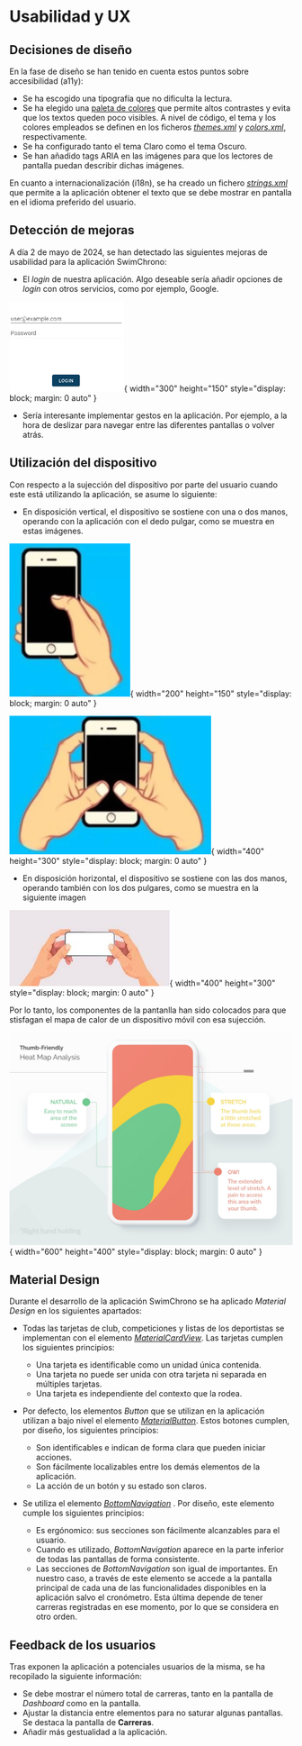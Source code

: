 # Usabilidad y UX

## Decisiones de diseño

En la fase de diseño se han tenido en cuenta estos puntos sobre accesibilidad (a11y):

- Se ha escogido una tipografía que no dificulta la lectura.
- Se ha elegido una [paleta de colores](#hoja-de-estilos) que permite altos contrastes y evita que los textos queden poco visibles. A nivel de código, el tema y los colores empleados se definen en los ficheros [_themes.xml_](https://github.com/dfr99/SwimChrono/blob/main/app/SwimChrono/app/src/main/res/values/themes.xml) y [_colors.xml_](https://github.com/dfr99/SwimChrono/blob/main/app/SwimChrono/app/src/main/res/values/colors.xml), respectivamente. 
- Se ha configurado tanto el tema Claro como el tema Oscuro.
- Se han añadido tags ARIA en las imágenes para que los lectores de pantalla puedan describir dichas imágenes.

En cuanto a internacionalización (i18n), se ha creado un fichero [_strings.xml_](https://github.com/dfr99/SwimChrono/blob/main/app/SwimChrono/app/src/main/res/values/strings.xml) que permite a la aplicación obtener el texto que se debe mostrar en pantalla en el idioma preferido del usuario.

## Detección de mejoras

A día 2 de mayo de 2024, se han detectado las siguientes mejoras de usabilidad para la aplicación SwimChrono:

- El _login_ de nuestra aplicación. Algo deseable sería añadir opciones de _login_ con otros servicios, como por ejemplo, Google.

![Login de la aplicación](./images/login.png){ width="300" height="150" style="display: block; margin: 0 auto" }

- Sería interesante implementar gestos en la aplicación. Por ejemplo, a la hora de deslizar para navegar entre las diferentes pantallas o volver atrás.

## Utilización del dispositivo

Con respecto a la sujección del dispositivo por parte del usuario cuando este está utilizando la aplicación, se asume lo siguiente:

- En disposición vertical, el dispositivo se sostiene con una o dos manos, operando con la aplicación con el dedo pulgar, como se muestra en estas imágenes.

![Sujección móvil vertical 1](./images/disposiciones/vertical_1.png){ width="200" height="150" style="display: block; margin: 0 auto" } 

![Sujección móvil vertical 2](./images/disposiciones/vertical_2.png){ width="400" height="300" style="display: block; margin: 0 auto" }

- En disposición horizontal, el dispositivo se sostiene con las dos manos, operando también con los dos pulgares, como se muestra en la siguiente imagen

![Sujección móvil horizontal 1](./images/disposiciones/horizontal_1.png){ width="400" height="300" style="display: block; margin: 0 auto" }

Por lo tanto, los componentes de la pantanlla han sido colocados para que stisfagan el mapa de calor de un dispositivo móvil con esa sujección.

![Mapa de calor para un dispostivo móvil en orientación vertical sujetado con una mano y manejado con el dedo pulgar](./images/heat_map.jpeg){ width="600" height="400" style="display: block; margin: 0 auto" }

## Material Design

Durante el desarrollo de la aplicación SwimChrono se ha aplicado _Material Design_ en los siguientes apartados:

- Todas las tarjetas de club, competiciones y listas de los deportistas se implementan con el elemento [_MaterialCardView_](https://m2.material.io/components/cards). Las tarjetas cumplen los siguientes principios:
	- Una tarjeta es identificable como un unidad única contenida.
	- Una tarjeta no puede ser unida con otra tarjeta ni separada en múltiples tarjetas.
	- Una tarjeta es independiente del contexto que la rodea.

- Por defecto, los elementos _Button_ que se utilizan en la aplicación utilizan a bajo nivel el elemento [_MaterialButton_](https://m2.material.io/components/buttons). Estos botones cumplen, por diseño, los siguientes principios:
	- Son identificables e indican de forma clara que pueden iniciar acciones.
	- Son fácilmente localizables entre los demás elementos de la aplicación.
	- La acción de un botón y su estado son claros.

- Se utiliza el elemento [_BottomNavigation_](https://m2.material.io/components/bottom-navigation) . Por diseño, este elemento cumple los siguientes principios:
	- Es ergónomico: sus secciones son fácilmente alcanzables para el usuario.
	- Cuando es utilizado, _BottomNavigation_ aparece en la parte inferior de todas las pantallas de forma consistente.
	- Las secciones de _BottomNavigation_ son igual de importantes. En nuestro caso, a través de este elemento se accede a la pantalla principal de cada una de las funcionalidades disponibles en la aplicación salvo el cronómetro. Esta última depende de tener carreras registradas en ese momento, por lo que se considera en otro orden.

## Feedback de los usuarios

Tras exponen la aplicación a potenciales usuarios de la misma, se ha recopilado la siguiente información:

- Se debe mostrar el número total de carreras, tanto en la pantalla de _Dashboard_ como en la pantalla.
- Ajustar la distancia entre elementos para no saturar algunas pantallas. Se destaca la pantalla de **Carreras**.
- Añadir más gestualidad a la aplicación.
